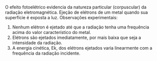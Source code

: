 O efeito fotoelétrico evidencia da natureza particular (corpuscular) da radiação eletromagnética. Ejeção de elétrons de um metal quando sua superfície é exposta a luz. Observações experimentais: 
1. Nenhum elétron é ejetado até que a radiação tenha uma frequência acima do valor característico do metal. 
2. Elétrons são ejetados imediatamente, por mais baixa que seja a intensidade da radiação. 
3. A energia cinética, Ek, dos elétrons ejetados varia linearmente com a frequência da radiação incidente.
